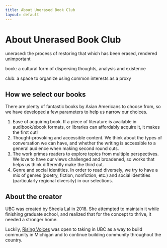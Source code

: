 ```yaml
---
title: About Unerased Book Club
layout: default
---
```


# About Unerased Book Club

unerased: the process of restoring that which has been erased, rendered unimportant

book: a cultural form of dispersing thoughts, analysis and existence

club: a space to organize using common interests as a proxy

## How we select our books
There are plenty of fantastic books by Asian Americans to choose from, so we have developed a few parameters to help us narrow our choices. 
1. Ease of acquiring book. If a piece of literature is available in audibook/ebook formats, or libraries can affordably acquire it, it makes the first cut!
2. Thought-provoking and accessible content. We think about the types of conversation we can have, and whether the writing is accessible to a general audience when making second round cuts.
3. The work primes readers to explore topics from multiple perspectives. We love to have our views challenged and broadened, so works that helps us think differently make the third cut.
4. Genre and social identities. In order to read diversely, we try to have a mix of genres (poetry, fiction, nonfiction, etc.) and social identities (particularly regional diversity) in our selections. 

## About the creator
UBC was created by Sheela Lal in 2018. She attempted to maintain it while finishing graduate school, and realized that for the concept to thrive, it needed a stronger home.

Luckily, [Rising Voices](https://risingvoicesaaf.org/) was open to taking in UBC as a way to build community in Michigan and to continue building community throughout the country.